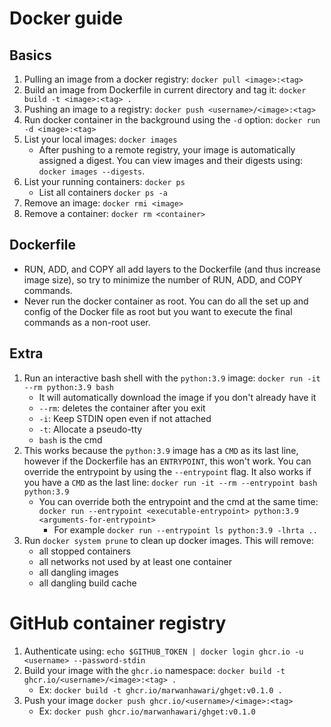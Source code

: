 # Docker guide

## Basics
1. Pulling an image from a docker registry: `docker pull <image>:<tag>`
2. Build an image from Dockerfile in current directory and tag it: `docker build -t <image>:<tag> .`
3. Pushing an image to a registry: `docker push <username>/<image>:<tag>`
4. Run docker container in the background using the `-d` option: `docker run -d <image>:<tag>`
5. List your local images: `docker images`
   * After pushing to a remote registry, your image is automatically assigned a digest. You can view images and their digests using: `docker images --digests`.
7. List your running containers: `docker ps`
   * List all containers `docker ps -a`
8. Remove an image: `docker rmi <image>`
9. Remove a container: `docker rm <container>`

## Dockerfile
* RUN, ADD, and COPY all add layers to the Dockerfile (and thus increase image size), so try to minimize the number of RUN, ADD, and COPY commands.
* Never run the docker container as root. You can do all the set up and config of the Docker file as root but you want to execute the final commands as a non-root user.

## Extra
1. Run an interactive bash shell with the `python:3.9` image: `docker run -it --rm python:3.9 bash`
    * It will automatically download the image if you don't already have it
    * `--rm`: deletes the container after you exit
    * `-i`: Keep STDIN open even if not attached
    * `-t`: Allocate a pseudo-tty
    * `bash` is the cmd
 1. This works because the `python:3.9` image has a `CMD` as its last line, however if the Dockerfile has an `ENTRYPOINT`, this won't work. You can override the entrypoint by using the `--entrypoint` flag. It also works if you have a `CMD` as the last line: `docker run -it --rm --entrypoint bash python:3.9`
    * You can override both the entrypoint and the cmd at the same time: `docker run --entrypoint <executable-entrypoint> python:3.9 <arguments-for-entrypoint>`
        * For example `docker run --entrypoint ls python:3.9 -lhrta ..`
1. Run `docker system prune` to clean up docker images. This will remove:
    - all stopped containers
    - all networks not used by at least one container
    - all dangling images
    - all dangling build cache

# GitHub container registry
1. Authenticate using: `echo $GITHUB_TOKEN | docker login ghcr.io -u <username> --password-stdin`
2. Build your image with the `ghcr.io` namespace: `docker build -t ghcr.io/<username>/<image>:<tag> .`
   * Ex: `docker build -t ghcr.io/marwanhawari/ghget:v0.1.0 .`
4. Push your image `docker push ghcr.io/<username>/<image>:<tag>`
   * Ex: `docker push ghcr.io/marwanhawari/ghget:v0.1.0`
